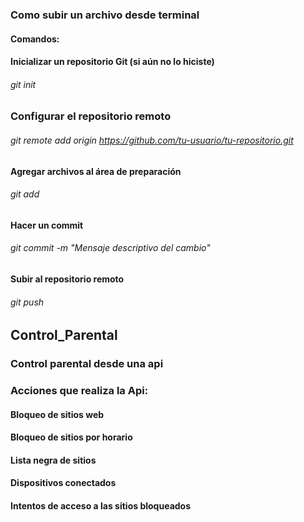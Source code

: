### Como subir un archivo desde terminal
#### Comandos:
#### Inicializar un repositorio Git (si aún no lo hiciste)
###### git init
### Configurar el repositorio remoto
###### git remote add origin https://github.com/tu-usuario/tu-repositorio.git
#### Agregar archivos al área de preparación
###### git add 
#### Hacer un commit 
###### git commit -m "Mensaje descriptivo del cambio"
#### Subir al repositorio remoto
###### git push


## Control_Parental
### Control parental desde una api


### Acciones que realiza la Api:
#### Bloqueo de sitios web
#### Bloqueo de sitios por horario 
#### Lista negra de sitios
#### Dispositivos conectados
#### Intentos de acceso a las sitios bloqueados
